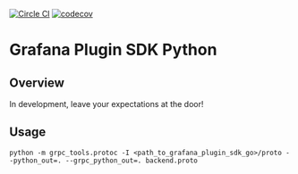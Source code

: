 [![Circle CI](https://img.shields.io/circleci/build/gh/grafana/grafana-plugin-sdk-python)](https://circleci.com/gh/grafana/grafana-plugin-sdk-python)
[![codecov](https://codecov.io/gh/grafana/grafana-plugin-sdk-python/branch/master/graph/badge.svg)](https://codecov.io/gh/grafana/grafana-plugin-sdk-python)

# Grafana Plugin SDK Python

## Overview

In development, leave your expectations at the door!

## Usage

`python -m grpc_tools.protoc -I <path_to_grafana_plugin_sdk_go>/proto --python_out=. --grpc_python_out=. backend.proto`
